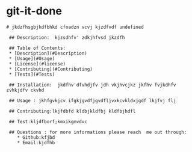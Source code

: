 # git-it-done

    
    # jkdzfhsgbjkdfbhkd cfoadzn vcvj kjzdfvdf undefined

     ## Description:  kjzsdhfv' zdkjhfvsd jkzdfh 

     ## Table of Contents:
     * [Description](#Description)
     * [Usage](#Usage)
     * [License](#license)
     * [Contributing](#Contributing)
     * [Tests](#Tests)

     ## Installation:  jkdfhv'dfvhdjfv jdh vkjhvcjkz jkfhv fvjkdhfv zvhkjdfv ckvhd

     ## Usage : jkhfgvkjcv ifgkjgvdfjgvdfljvxkcvkldxjgdf lkjfvj flj 

     ## Contributing:lkjfdbfd kldbjkldfbj kldfbjhdfl

     ## Test:kljdfborf;kmxikgmvdvc

     ## Questions : for more informations please reach  me out through:
        * Github:kfjbd
        * Email:kjdfhb
